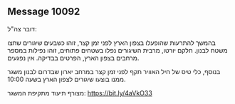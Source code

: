 ## Message 10092

דובר צה"ל:

בהמשך להתרעות שהופעלו בצפון הארץ לפני זמן קצר, זוהו כשבעים שיגורים שחצו משטח לבנון. 
חלקם יורטו, מרבית השיגורים נפלו בשטחים פתוחים, זוהו נפילות במספר מרחבים בצפון הארץ, הפרטים בבדיקה.
אין נפגעים.

בנוסף, כלי טיס של חיל האוויר תקף לפני זמן קצר במרחב יארון שבדרום לבנון משגר ממנו בוצעו שיגורים לצפון הארץ בשעה 10:00. 

מצורף תיעוד מתקיפת המשגר:  https://bit.ly/4aVkO33

